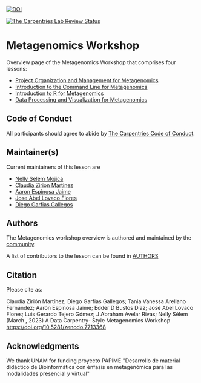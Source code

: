 [![DOI](https://zenodo.org/badge/DOI/10.5281/zenodo.7713380.svg)](https://doi.org/10.5281/zenodo.7713380)

[![The Carpentries Lab Review Status](http://badges.drtamermansour.org/11_status.svg)](https://github.com/drtamermansour/reviews/issues/11)

# Metagenomics Workshop

Overview page of the Metagenomics Workshop that comprises four lessons:

- [Project Organization and Management for Metagenomics](https://carpentries-incubator.github.io/organization-metagenomics/)
- [Introduction to the Command Line for Metagenomics](https://carpentries-incubator.github.io/shell-metagenomics/)
- [Introduction to R for Metagenomics](https://carpentries-incubator.github.io/introduction-to-R-for-metagenomics/)
- [Data Processing and Visualization for Metagenomics](https://carpentries-incubator.github.io/metagenomics/)

## Code of Conduct

All participants should agree to abide by [The Carpentries Code of Conduct](https://docs.carpentries.org/topic_folders/policies/index_coc.html).

## Maintainer(s)

Current maintainers of this lesson are

* [Nelly Selem Mojica](https://github.com/nselem)
* [Claudia Zirion Martinez](https://github.com/Czirion)
* [Aaron Espinosa Jaime](https://github.com/aaronejaime)
* [Jose Abel Lovaco Flores](https://github.com/fabel134)
* [Diego Garfias Gallegos](https://github.com/Bedxxe)

## Authors

The Metagenomics workshop overview is authored and maintained by the [community](https://github.com/carpentries-incubator/metagenomics-workshop/network/members).

A list of contributors to the lesson can be found in [AUTHORS](AUTHORS)

## Citation

Please cite as:

Claudia Zirión Martínez; Diego Garfias Gallegos; Tania Vanessa Arellano Fernández; Aarón Espinosa Jaime; Edder D Bustos Díaz; José Abel Lovaco Flores; Luis Gerardo Tejero Gómez; J Abraham Avelar Rivas; Nelly Sélem (March , 2023) A Data Carpentry- Style Metagenomics Workshop https://doi.org/10.5281/zenodo.7713368



## Acknowledgments  
We thank UNAM for funding proyecto PAPIME "Desarrollo de material didáctico de Bioinformática con énfasis en metagenómica para las modalidades presencial y virtual"
